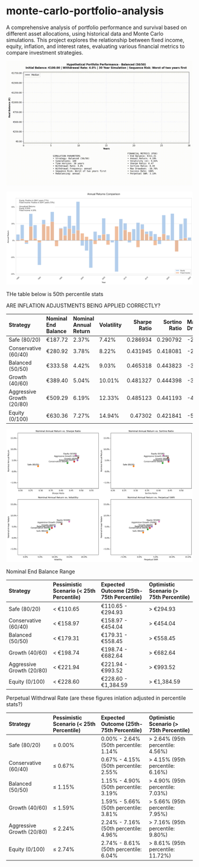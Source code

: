 # monte-carlo-portfolio-analysis
A comprehensive analysis of portfolio performance and survival based on different asset allocations, using historical data and Monte Carlo simulations. This project explores the relationship between fixed income, equity, inflation, and interest rates, evaluating various financial metrics to compare investment strategies.



![alt text](portfolio_simulation_concurrent_Balanced_100sims_30years.gif "Title")



![alt text](annual_returns_comparison_clean.png "Title")


THe table below is 50th percentile stats

ARE INFLATION ADJUSTMENTS BEING APPLIED CORRECTLY?

| Strategy                  | Nominal End Balance   | Nominal Annual Return   | Volatility   |   Sharpe Ratio |   Sortino Ratio | Max Drawdown   | Perpetual SWR   |
|:--------------------------|:----------------------|:------------------------|:-------------|---------------:|----------------:|:---------------|:----------------|
| Safe (80/20)              | €187.72               | 2.37%                   | 7.42%        |       0.286934 |        0.290792 | -25.81%        | 1.14%           |
| Conservative (60/40)      | €280.92               | 3.78%                   | 8.22%        |       0.431945 |        0.418081 | -27.64%        | 2.55%           |
| Balanced (50/50)          | €333.58               | 4.42%                   | 9.03%        |       0.465318 |        0.443823 | -30.76%        | 3.19%           |
| Growth (40/60)            | €389.40               | 5.04%                   | 10.01%       |       0.481327 |        0.444398 | -34.40%        | 3.81%           |
| Aggressive Growth (20/80) | €509.29               | 6.19%                   | 12.33%       |       0.485123 |        0.441193 | -42.78%        | 4.96%           |
| Equity (0/100)            | €630.36               | 7.27%                   | 14.94%       |       0.47302  |        0.421841 | -51.09%        | 6.04%           |

![alt text](financial_metrics_comparison.png "Title")



Nominal End Balance Range

| Strategy                  | Pessimistic Scenario (< 25th Percentile)   | Expected Outcome (25th-75th Percentile)   | Optimistic Scenario (> 75th Percentile)   |
|:--------------------------|:-------------------------------------------|:------------------------------------------|:------------------------------------------|
| Safe (80/20)              | < €110.65                                  | €110.65 - €294.93                         | > €294.93                                 |
| Conservative (60/40)      | < €158.97                                  | €158.97 - €454.04                         | > €454.04                                 |
| Balanced (50/50)          | < €179.31                                  | €179.31 - €558.45                         | > €558.45                                 |
| Growth (40/60)            | < €198.74                                  | €198.74 - €682.64                         | > €682.64                                 |
| Aggressive Growth (20/80) | < €221.94                                  | €221.94 - €993.52                         | > €993.52                                 |
| Equity (0/100)            | < €228.60                                  | €228.60 - €1,384.59                       | > €1,384.59                               |

Perpetual Withdrwal Rate (are these figures inlation adjusted in percentile stats?)

| Strategy                  | Pessimistic Scenario (< 25th Percentile)   | Expected Outcome (25th-75th Percentile)   | Optimistic Scenario (> 75th Percentile)   |
|:--------------------------|:-------------------------------------------|:------------------------------------------|:------------------------------------------|
| Safe (80/20)              | ≤ 0.00%                                    | 0.00% - 2.64% (50th percentile: 1.14%     | > 2.64% (95th percentile: 4.56%)          |
| Conservative (60/40)      | ≤ 0.67%                                    | 0.67% - 4.15% (50th percentile: 2.55%     | > 4.15% (95th percentile: 6.16%)          |
| Balanced (50/50)          | ≤ 1.15%                                    | 1.15% - 4.90% (50th percentile: 3.19%     | > 4.90% (95th percentile: 7.03%)          |
| Growth (40/60)            | ≤ 1.59%                                    | 1.59% - 5.66% (50th percentile: 3.81%     | > 5.66% (95th percentile: 7.95%)          |
| Aggressive Growth (20/80) | ≤ 2.24%                                    | 2.24% - 7.16% (50th percentile: 4.96%     | > 7.16% (95th percentile: 9.80%)          |
| Equity (0/100)            | ≤ 2.74%                                    | 2.74% - 8.61% (50th percentile: 6.04%     | > 8.61% (95th percentile: 11.72%)         |
